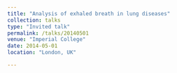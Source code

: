 ```yaml
---
title: "Analysis of exhaled breath in lung diseases"
collection: talks
type: "Invited talk"
permalink: /talks/20140501
venue: "Imperial College"
date: 2014-05-01
location: "London, UK"

---
```

